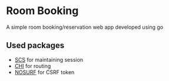 # Room Booking 
A simple room booking/reservation web app developed using go

## Used packages
- [SCS](https://pkg.go.dev/github.com/alexedwards/scs/v2) for maintaining session
- [CHI](https://pkg.go.dev/github.com/go-chi/chi/v5) for routing
- [NOSURF](https://pkg.go.dev/github.com/justinas/nosurf) for CSRF token
